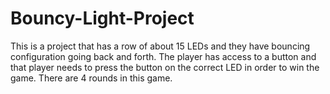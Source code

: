# Bouncy-Light-Project
This is a project that has a row of about 15 LEDs and they have bouncing configuration going back and forth. The player has access to a button and that player needs to press the button on the correct LED in order to win the game. There are 4 rounds in this game.
